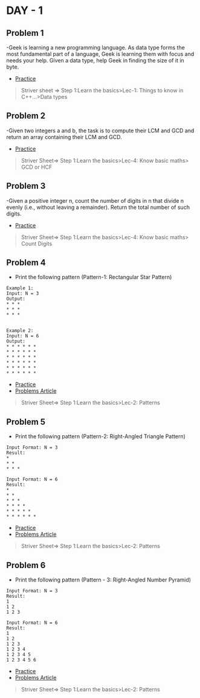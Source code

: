 # DAY - 1

## Problem 1
-Geek is learning a new programming language. As data type forms the most fundamental part of a language, Geek is learning them with focus and needs your help.
Given a data type, help Geek in finding the size of it in byte.

- [Practice](https://www.geeksforgeeks.org/problems/data-type-1666706751/1?utm_source=youtube&utm_medium=collab_striver_ytdescription&utm_campaign=data-type)

> Striver sheet => Step 1:Learn the basics>Lec-1: Things to know in C++...>Data types

## Problem 2
-Given two integers a and b, the task is to compute their LCM and GCD and return an array containing their LCM and GCD.

- [Practice](https://www.geeksforgeeks.org/problems/lcm-and-gcd4516/1)

> Striver Sheet=> Step 1:Learn the basics>Lec-4: Know basic maths> GCD or HCF

## Problem 3
-Given a positive integer n, count the number of digits in n that divide n evenly (i.e., without leaving a remainder). Return the total number of such digits.

- [Practice](https://www.geeksforgeeks.org/problems/count-digits5716/1)

> Striver Sheet=> Step 1:Learn the basics>Lec-4: Know basic maths> Count Digits

## Problem 4
- Print the following pattern (Pattern-1: Rectangular Star Pattern)
```
Example 1:
Input: N = 3
Output: 
* * *
* * *
* * *


Example 2:
Input: N = 6
Output:
* * * * * *
* * * * * *
* * * * * *
* * * * * *
* * * * * *
* * * * * *
```
- [Practice](https://www.naukri.com/code360/problems/n-forest_6570177?utm_source=youtube&utm_medium=affiliate&utm_campaign=striver_patternproblems)
- [Problems Article](https://takeuforward.org/strivers-a2z-dsa-course/must-do-pattern-problems-before-starting-dsa/)

> Striver Sheet=> Step 1:Learn the basics>Lec-2: Patterns

## Problem 5
- Print the following pattern (Pattern-2: Right-Angled Triangle Pattern)
```
Input Format: N = 3
Result: 
* 
* * 
* * *

Input Format: N = 6
Result:
* 
* * 
* * *
* * * *
* * * * *
* * * * * *
```
- [Practice](https://www.naukri.com/code360/problems/n-2-forest_6570178?utm_source=youtube&utm_medium=affiliate&utm_campaign=striver_patternproblems)
- [Problems Article](https://takeuforward.org/strivers-a2z-dsa-course/must-do-pattern-problems-before-starting-dsa/)

> Striver Sheet=> Step 1:Learn the basics>Lec-2: Patterns

## Problem 6
- Print the following pattern (Pattern - 3: Right-Angled Number Pyramid)

```
Input Format: N = 3
Result: 
1
1 2 
1 2 3

Input Format: N = 6
Result:
1
1 2
1 2 3
1 2 3 4
1 2 3 4 5
1 2 3 4 5 6
```
- [Practice](https://www.naukri.com/code360/problems/n-triangles_6573689?utm_source=youtube&utm_medium=affiliate&utm_campaign=striver_patternproblems)
- [Problems Article](https://takeuforward.org/strivers-a2z-dsa-course/must-do-pattern-problems-before-starting-dsa/)

> Striver Sheet=> Step 1:Learn the basics>Lec-2: Patterns
